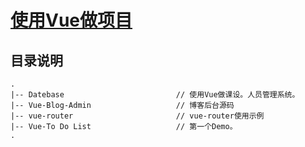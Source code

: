 # [使用Vue做项目](http://suvllian.com)

## 目录说明  
```
.
|-- Datebase                         // 使用Vue做课设。人员管理系统。
|-- Vue-Blog-Admin                   // 博客后台源码
|-- vue-router                       // vue-router使用示例
|-- Vue-To Do List                   // 第一个Demo。
.
```